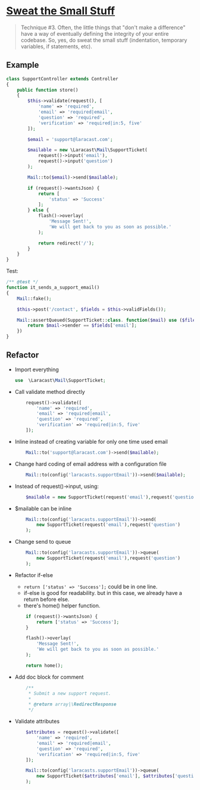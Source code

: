 # [Sweat the Small Stuff](https://laracasts.com/series/ten-techniques-for-cleaner-code/episodes/3)

> Technique #3. Often, the little things that "don't make a difference" have a way of eventually defining the integrity of your entire codebase. So, yes, do sweat the small stuff (indentation, temporary variables, if statements, etc).

## Example
```php
class SupportController extends Controller
{
    public function store()
    {
        $this->validate(request(), [
            'name' => 'required',
            'email' => 'required|email',
            'question' => 'required',
            'verification' => 'required|in:5, five'
        ]);

        $email = 'support@laracast.com';

        $mailable = new \Laracast\Mail\SupportTicket(
            request()->input('email'),
            request()->input('question')
        );

        Mail::to($email)->send($mailable);

        if (request()->wantsJson) {
            return [
                'status' => 'Success'
            ];
        } else {
            flash()->overlay(
                'Message Sent!',
                'We will get back to you as soon as possible.'
            );

            return redirect('/');
        }
    }
}

```
Test:
```php 
/** @test */
function it_sends_a_support_email()
{
    Mail::fake();

    $this->post('/contact', $fields = $this->validFields());

    Mail::assertQueued(SupportTicket::class. function($mail) use ($filed){
        return $mail->sender == $fields['email'];
    })
}
```


## Refactor
- Import everything
    ```php 
    use  \Laracast\Mail\SupportTicket;
    ```

- Call validate method directly
    ```php 
        request()->validate([
            'name' => 'required',
            'email' => 'required|email',
            'question' => 'required',
            'verification' => 'required|in:5, five'
        ]);
    ```

- Inline instead of creating variable for only one time used email
    ```php 
        Mail::to('support@laracast.com')->send($mailable);
    ```
- Change hard coding of email address with a configuration file
    ```php 
        Mail::to(config('laracasts.supportEmail'))->send($mailable);
    ```
- Instead of request()->input, using:
    ```php 
        $mailable = new SupportTicket(request('email'),request('question'));
    ```
- $mailable can be inline
    ```php 
        Mail::to(config('laracasts.supportEmail'))->send(
            new SupportTicket(request('email'),request('question')
        );
    ```
- Change send to queue
    ```php 
        Mail::to(config('laracasts.supportEmail'))->queue(
            new SupportTicket(request('email'),request('question')
        );
    ```
- Refactor if-else
    - ```return ['status' => 'Success'];``` could be in one line.
    - if-else is good for readability. but in this case, we already have a return before else.
    -  there's home() helper function.
    ```php 
        if (request()->wantsJson) {
            return ['status' => 'Success'];
        }

        flash()->overlay(
            'Message Sent!',
            'We will get back to you as soon as possible.'
        );

        return home();    
    ```
- Add doc block for comment
    ```php 
        /**
         * Submit a new support request.
         *
         * @return array|\RedirectResponse 
         */  
    ```
- Validate attributes
    ```php 
        $attributes = request()->validate([
            'name' => 'required',
            'email' => 'required|email',
            'question' => 'required',
            'verification' => 'required|in:5, five'
        ]);

        Mail::to(config('laracasts.supportEmail'))->queue(
            new SupportTicket($attributes['email'], $attributes['question']
        );
    ```